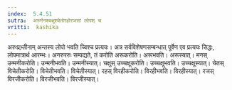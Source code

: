 ```yaml
---
index:  5.4.51
sutra:  अरुर्मनश्चक्षुश्चेतोरहोरजसां लोपश् च
vritti:  kashika 
---
```


अरुःप्रभ्र्तीनाम् अन्तस्य लोपो भवति च्विश्च प्रत्ययः। अत्र सर्वविशेषणसम्बन्धात् पूर्वेण एव प्रत्ययः सिद्धः, लोपमात्रार्थ आरम्भः। अनरुररुः सम्पद्यते, तं करोति अरूकरोति। अरूभवति। अरूस्यात्। मनस् उन्मनीकरोति। उन्मनीभवति। उन्मनीस्यात्। चक्षुस् उच्चक्षूकरोति। उच्चक्षूभवति। उच्चक्षूस्यात्। चेतस् विचेतीकरोति। विचेतीभवति। विचेतीस्यात्। रहस् विरहीकरोति। विरहीभवति। विरहीस्यात्। रजस् विरजीकरोति। विरजीभवति। विरजीस्यात्।

